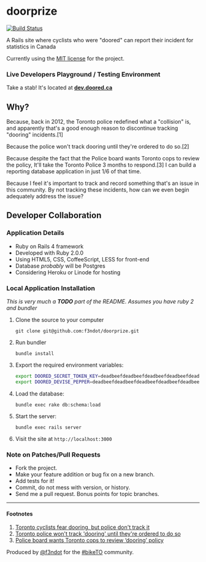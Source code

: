 doorprize
=========

[![Build Status](https://travis-ci.org/f3ndot/doorprize.png)](https://travis-ci.org/f3ndot/doorprize)

A Rails site where cyclists who were "doored" can report their incident for statistics in Canada

Currently using the [MIT license](LICENSE) for the project.

### Live Developers Playground / Testing Environment ###

Take a stab! It's located at __[dev.doored.ca](http://dev.doored.ca/)__

Why?
----

Because, back in 2012, the Toronto police redefined what a "collision" is, and apparently that's a good enough reason to discontinue tracking "dooring" incidents.[1]

Because the police won't track dooring until they're ordered to do so.[2]

Because despite the fact that the Police board wants Toronto cops to review the policy, It'll take the Toronto Police 3 months to respond.[3] I can build a reporting database application in just 1/6 of that time.

Because I feel it's important to track and record something that's an issue in this community. By not tracking these incidents, how can we even begin adequately address the issue?


Developer Collaboration
-----------------------

### Application Details ###

- Ruby on Rails 4 framework
- Developed with Ruby 2.0.0
- Using HTML5, CSS, CoffeeScript, LESS for front-end
- Database *probably* will be Postgres
- Considering Heroku or Linode for hosting

### Local Application Installation ###

*This is very much a __TODO__ part of the README. Assumes you have ruby 2 and bundler*

1. Clone the source to your computer

   ```
   git clone git@github.com:f3ndot/doorprize.git
   ```

2. Run bundler

   ```
   bundle install
   ```

3. Export the required environment variables:

   ```bash
   export DOORED_SECRET_TOKEN_KEY=deadbeefdeadbeefdeadbeefdeadbeefdeadbeefdeadbeefdeadbeefdeadbeefdeadbeefdeadbeefdeadbeefdeadbeefdeadbeefdeadbeefdeadbeefdeadbeef
   export DOORED_DEVISE_PEPPER=deadbeefdeadbeefdeadbeefdeadbeefdeadbeefdeadbeefdeadbeefdeadbeefdeadbeefdeadbeefdeadbeefdeadbeefdeadbeefdeadbeefdeadbeefdeadbeef
   ```

4. Load the database:

   ```
   bundle exec rake db:schema:load
   ```

5. Start the server:

   ```
   bundle exec rails server
   ```

6. Visit the site at `http://localhost:3000`

### Note on Patches/Pull Requests ###

- Fork the project.
- Make your feature addition or bug fix on a new branch.
- Add tests for it!
- Commit, do not mess with version, or history.
- Send me a pull request. Bonus points for topic branches.


* * *

#### Footnotes ####

1. [Toronto cyclists fear dooring, but police don't track it](http://www.thestar.com/news/gta/transportation/2013/06/25/toronto_cyclists_fear_dooring_but_police_dont_track_it.html)
2. [Toronto police won't track 'dooring' until they're ordered to do so](http://www.thestar.com/news/gta/2013/08/06/toronto_police_wont_track_dooring_until_theyre_ordered_to_do_so.html)
3. [Police board wants Toronto cops to review ‘dooring’ policy](http://www.thestar.com/news/gta/2013/08/06/police_board_wants_toronto_cops_to_review_dooring_policy.html)

Produced by [@f3ndot](http://www.justinbull.ca) for the [#bikeTO](https://www.twitter.com/search?q=%23BikeTO) community.